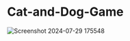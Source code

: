 ﻿# Cat-and-Dog-Game
![Screenshot 2024-07-29 175548](https://github.com/user-attachments/assets/8770d8a3-fee5-475f-a3da-0274cbea05e3)
